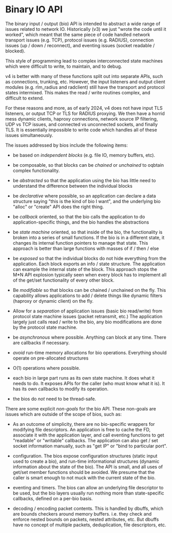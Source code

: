 # Binary IO API

The binary input / output (bio) API is intended to abstract a wide
range of issues related to network IO.  Historically (v3) we just
"wrote the code until it worked", which meant that the same piece of
code handled network transport issues (e.g. TCP), protocol issues
(e.g. RADIUS), connection issues (up / down / reconnect), and eventing
issues (socket readable / blocked).

This style of programming lead to complex interconnected state
machines which were difficult to write, to maintain, and to debug.

v4 is better with many of these functions split out into separate
APIs, such as connections, trunking, etc.  However, the input
listeners and output client modules (e.g. rlm_radius and radclient)
still have the transport and protocol states intermixed.  This makes
the read / write routines complex, and difficult to extend.

For these reasons and more, as of early 2024, v4 does not have input
TLS listeners, or output TCP or TLS for RADIUS proxying.  We then have
a horrid mess dynamic clients, haproxy connections, network source IP
filtering, UDP vs TCP issues, and connected vs unconnected sockets,
and finally TLS. It is essentially impossible to write code which
handles all of these issues simultaneously.

The issues addressed by bios include the following items:

* be based on _independent blocks_ (e.g. file IO, memory buffers,
  etc).

* be composable, so that blocks can be _chained_ or _unchained_ to
  oqbtain complex functionality.

* be _abstracted_ so that the application using the bio has little
  need to understand the difference between the individual blocks

* be _declarative_ where possible, so an application can declare a
  data structure saying "this is the kind of bio I want", and the
  underlying bio "alloc" or "create" API does the right thing.

* be _callback_ oriented, so that the bio calls the application to do
  application-specific things, and the bio handles the abstractions

* be _state machine_ oriented, so that inside of the bio, the
  functionality is broken into a series of small functions.  If the
  bio is in a different state, it changes its internal function
  pointers to manage that state.  This approach is better than large
  functions with masses of if / then / else

* be _exposed_ so that the individual blocks do not hide everything
  from the application.  Each block exports an info / state structure.
  The application can example the internal state of the block.  This
  approach stops the M*N API explosion typically seen when every block
  has to implement all of the get/set functionality of every other
  block.

* Be _modifiable_ so that blocks can be chained / unchained on the
  fly.  This capability allows applications to add / delete things
  like dynamic filters (haproxy or dynamic client) on the fly.

* Allow for a _separation_ of application issues (basic bio
  read/write) from protocol state machine issues (packet retransmit,
  etc.)  The application largely just calls read / write to the bio,
  any bio modifications are done by the protocol state machine.

* be _asynchronous_ where possible.  Anything can block at any time.  There
  are callbacks if necessary.

* _avoid_ run-time memory allocations for bio operations.  Everything
  should operate on pre-allocated structures

* O(1) operations where possible.

* each bio in large part runs as its own state machine.  It does what
  it needs to do.  It exposes APIs for the caller (who must know what
  it is).  It has its own callbacks to modify its operation.

* the bios do _not_ need to be thread-safe.

There are some explicit _non-goals_ for the bio API.  These non-goals are
issues which are outside of the scope of bios, such as:

* As an outcome of simplicity, there are no bio-specific wrappers for
  modifying file descriptors.  An application is free to cache the FD,
  associate it with the application layer, and call eventing functions
  to get "readable" or "writable" callbacks.  The application can also
  get / set socket information manually, such as "get IP" or "bind to
  particular port".

* configuration. The bios expose configuration structures (static
  input used to create a bio), and run-time informational structures
  (dynamic information about the state of the bio).  The API is small,
  and all uses of get/set member functions should be avoided.  We
  presume that the caller is smart enough to not muck with the current
  state of the bio.

* eventing and timers.  The bios can allow an underlying file
  descriptor to be used, but the bio layers usually run nothing more
  than state-specific callbacks, defined on a per-bio basis.

* decoding / encoding packet contents.  This is handled by dbuffs,
  which are bounds checkers around memory buffers.  i.e. they check
  and enforce nested bounds on packets, nested attributes, etc.  But
  dbuffs have no concept of multiple packets, deduplication, file
  descriptors, etc.

